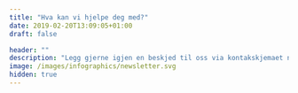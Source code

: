 ```yaml
---
title: "Hva kan vi hjelpe deg med?"
date: 2019-02-20T13:09:05+01:00
draft: false

header: ""
description: "Legg gjerne igjen en beskjed til oss via kontakskjemaet nedenfor eller ta direkte kontakt med en av våre medarbeidere"
image: /images/infographics/newsletter.svg
hidden: true
---
```


<script> 

  hbspt.forms.create({ 

portalId: "4304957", 

formId: "5e4401b6-2f12-4b27-92a9-3e7b067448a1" 

}); 

</script> 